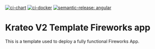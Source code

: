 [![ci-chart](https://github.com/krateoplatformops/krateo-v2-template-fireworksapp/actions/workflows/chart-release.yml/badge.svg)](https://github.com/krateoplatformops/krateo-v2-template-fireworksapp/actions/workflows/chart-release.yml) [![ci-docker](https://github.com/krateoplatformops/krateo-v2-template-fireworksapp/actions/workflows/ci.yml/badge.svg)](https://github.com/krateoplatformops/krateo-v2-template-fireworksapp/actions/workflows/ci.yml) [![semantic-release: angular](https://img.shields.io/badge/semantic--release-conventional-e10079?logo=semantic-release)](https://github.com/semantic-release/semantic-release)

# Krateo V2 Template Fireworks app

This is a template used to deploy a fully functional Fireworks App.
